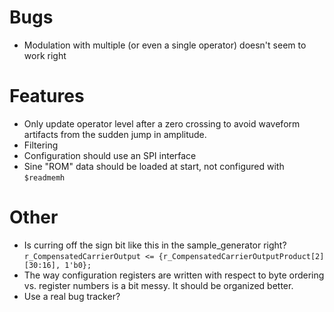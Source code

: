 
# Bugs

* Modulation with multiple (or even a single operator) doesn't seem to work right



# Features

* Only update operator level after a zero crossing to avoid waveform artifacts
  from the sudden jump in amplitude.
* Filtering
* Configuration should use an SPI interface
* Sine "ROM" data should be loaded at start, not configured with `$readmemh`



# Other

* Is curring off the sign bit like this in the sample_generator right?
  `r_CompensatedCarrierOutput <= {r_CompensatedCarrierOutputProduct[2][30:16], 1'b0};`
* The way configuration registers are written with respect to byte ordering
  vs. register numbers is a bit messy. It should be organized better.
* Use a real bug tracker?
